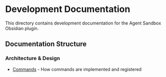# Development Documentation

This directory contains development documentation for the Agent Sandbox Obsidian plugin.

## Documentation Structure

### Architecture & Design
- [Commands](./architecture/commands.md) - How commands are implemented and registered
